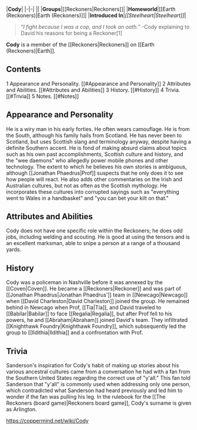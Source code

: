 |**Cody**|
|-|-|
||
|**Groups**|[[Reckoners\|Reckoners]]|
|**Homeworld**|[[Earth (Reckoners)\|Earth (Reckoners)]]|
|**Introduced In**|*[[Steelheart\|Steelheart]]*|

>“*I fight because I was a cop, and I took an oath.*”
\-Cody explaining to David his reasons for being a Reckoner[1]


**Cody** is a member of the [[Reckoners\|Reckoners]] on [[Earth (Reckoners)\|Earth]].

## Contents

1 Appearance and Personality. [[#Appearance and Personality]] 
2 Attributes and Abilities. [[#Attributes and Abilities]] 
3 History. [[#History]] 
4 Trivia. [[#Trivia]] 
5 Notes. [[#Notes]] 


## Appearance and Personality
He is a wiry man in his early forties. He often wears camouflage. He is from the South, although his family hails from Scotland. He has never been to Scotland, but uses Scottish slang and terminology anyway, despite having a definite Southern accent.
He is fond of making absurd claims about topics such as his own past accomplishments, Scottish culture and history, and the "wee daemons" who allegedly power mobile phones and other technology. The extent to which he believes his own stories is ambiguous, although [[Jonathan Phaedrus\|Prof]] suspects that he only does it to see how people will react. He also adds other commentaries on the Irish and Australian cultures, but not as often as the Scottish mythology. He incorporates these cultures into corrupted sayings such as "everything went to Wales in a handbasket" and "you can bet your kilt on that."

## Attributes and Abilities
Cody does not have one specific role within the Reckoners; he does odd jobs, including welding and scouting. He is good at using the tensors and is an excellent marksman, able to snipe a person at a range of a thousand yards.

## History
Cody was a policeman in Nashville before it was annexed by the [[Coven\|Coven]]. He became a [[Reckoners\|Reckoner]] and was part of [[Jonathan Phaedrus\|Jonathan Phaedrus']] team in [[Newcago\|Newcago]] when [[David Charleston\|David Charleston]] joined the group. He remained behind in Newcago when Prof, [[Tia\|Tia]], and David traveled to [[Babilar\|Babilar]] to face [[Regalia\|Regalia]], but after Prof fell to his powers, he and [[Abraham\|Abraham]] joined David's team. They infiltrated [[Knighthawk Foundry\|Knighthawk Foundry]], which subsequently led the group to [[Ildithia\|Ildithia]] and a confrontation with Prof.

## Trivia
Sanderson's inspiration for Cody's habit of making up stories about his various ancestral cultures came from a conversation he had with a fan from the Southern United States regarding the correct use of "y'all." This fan told Sanderson that "y'all" is commonly used when addressing only one person, which contradicted what Sanderson had heard previously and led him to wonder if the fan was pulling his leg.
In the rulebook for the [[The Reckoners (board game)\|Reckoners board game]], Cody's surname is given as Arlington.


https://coppermind.net/wiki/Cody